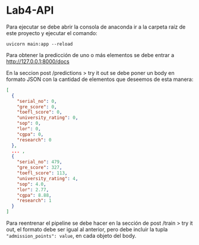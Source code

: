 # Lab4-API

Para ejecutar se debe abrir la consola de anaconda ir a la carpeta raíz de este proyecto y ejecutar el comando:  

```uvicorn main:app --reload``` 

Para obtener la predicción de uno o más elementos se debe entrar a http://127.0.0.1:8000/docs   
  
En la seccion post /predictions > try it out se debe poner un body en formato JSON con la cantidad de elementos que deseemos de esta manera:  
```json
[   
  {  
    "serial_no": 0,  
    "gre_score": 0,  
    "toefl_score": 0,  
    "university_rating": 0,  
    "sop": 0,  
    "lor": 0,  
    "cgpa": 0,  
    "research": 0  
  },  
  ... ,  
  {  
    "serial_no": 479,  
    "gre_score": 327,  
    "toefl_score": 113,  
    "university_rating": 4,  
    "sop": 4.0,  
    "lor": 2.77,  
    "cgpa": 8.88,  
    "research": 1  
  }  
]  
```

Para reentrenar el pipeline se debe hacer en la sección de post /train > try it out, el formato debe ser igual al anterior, pero debe incluir la tupla ```"admission_points": value```,  en cada objeto del body.
